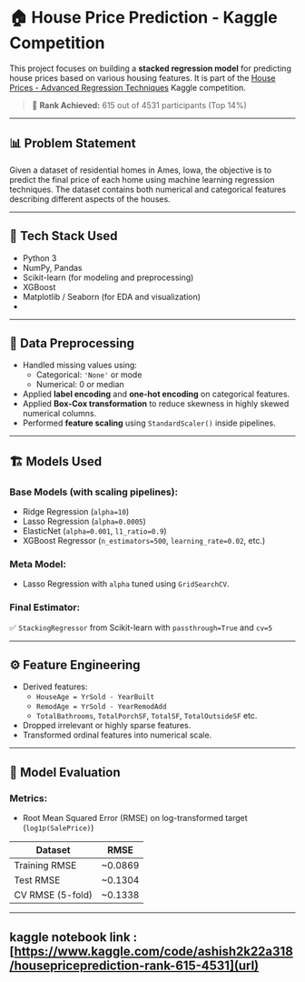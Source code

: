  
# 🏠 House Price Prediction - Kaggle Competition

This project focuses on building a **stacked regression model** for predicting house prices based on various housing features. It is part of the [House Prices - Advanced Regression Techniques](https://www.kaggle.com/competitions/house-prices-advanced-regression-techniques) Kaggle competition.

> 🏅 **Rank Achieved:** 615 out of 4531 participants (Top 14%)

---

## 📊 Problem Statement

Given a dataset of residential homes in Ames, Iowa, the objective is to predict the final price of each home using machine learning regression techniques. The dataset contains both numerical and categorical features describing different aspects of the houses.

---

## 🔧 Tech Stack Used

- Python 3
- NumPy, Pandas
- Scikit-learn (for modeling and preprocessing)
- XGBoost
- Matplotlib / Seaborn (for EDA and visualization)
- 

---

## 🧹 Data Preprocessing

- Handled missing values using:
  - Categorical: `'None'` or mode
  - Numerical: 0 or median
- Applied **label encoding** and **one-hot encoding** on categorical features.
- Applied **Box-Cox transformation** to reduce skewness in highly skewed numerical columns.
- Performed **feature scaling** using `StandardScaler()` inside pipelines.

---

## 🏗️ Models Used

### Base Models (with scaling pipelines):

- Ridge Regression (`alpha=10`)
- Lasso Regression (`alpha=0.0005`)
- ElasticNet (`alpha=0.001`, `l1_ratio=0.9`)
- XGBoost Regressor (`n_estimators=500`, `learning_rate=0.02`, etc.)

### Meta Model:

- Lasso Regression with `alpha` tuned using `GridSearchCV`.

### Final Estimator:

✅ `StackingRegressor` from Scikit-learn with `passthrough=True` and `cv=5`

---

## ⚙️ Feature Engineering

- Derived features:
  - `HouseAge = YrSold - YearBuilt`
  - `RemodAge = YrSold - YearRemodAdd`
  - `TotalBathrooms`, `TotalPorchSF`, `TotalSF`, `TotalOutsideSF` etc.
- Dropped irrelevant or highly sparse features.
- Transformed ordinal features into numerical scale.

---

## 🧪 Model Evaluation

### Metrics:
- Root Mean Squared Error (RMSE) on log-transformed target (`log1p(SalePrice)`)

| Dataset         | RMSE       |
|-----------------|------------|
| Training RMSE   | ~0.0869     |
| Test RMSE       | ~0.1304   |
| CV RMSE (5-fold)| ~0.1338    |

---
## kaggle notebook link : [https://www.kaggle.com/code/ashish2k22a318/housepriceprediction-rank-615-4531](url)
